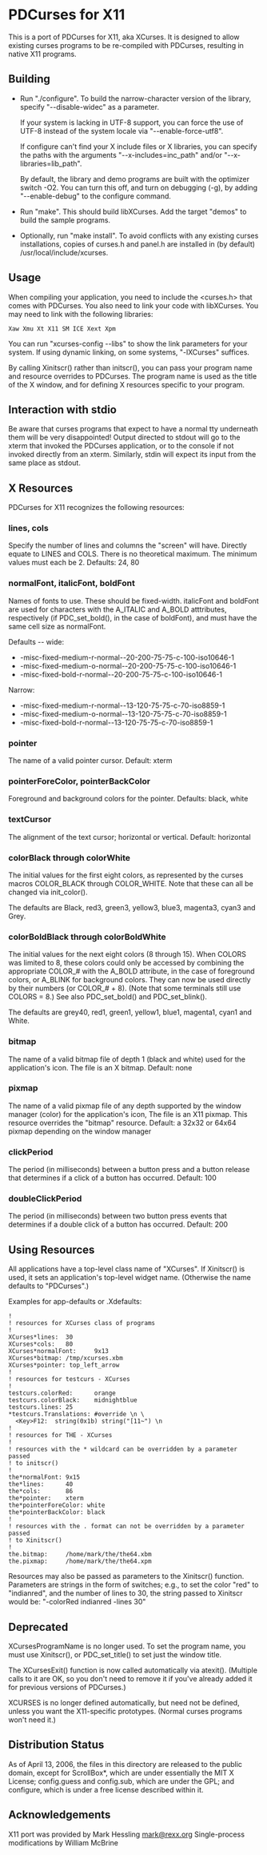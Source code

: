 PDCurses for X11
================

This is a port of PDCurses for X11, aka XCurses.  It is designed to
allow existing curses programs to be re-compiled with PDCurses,
resulting in native X11 programs.


Building
--------

- Run "./configure". To build the narrow-character version of the
  library, specify "--disable-widec" as a parameter.

  If your system is lacking in UTF-8 support, you can force the use of
  UTF-8 instead of the system locale via "--enable-force-utf8".

  If configure can't find your X include files or X libraries, you can
  specify the paths with the arguments "--x-includes=inc_path" and/or
  "--x-libraries=lib_path".

  By default, the library and demo programs are built with the optimizer
  switch -O2. You can turn this off, and turn on debugging (-g), by
  adding "--enable-debug" to the configure command.

- Run "make". This should build libXCurses. Add the target "demos" to
  build the sample programs.

- Optionally, run "make install". To avoid conflicts with any existing
  curses installations, copies of curses.h and panel.h are installed in
  (by default) /usr/local/include/xcurses.


Usage
-----

When compiling your application, you need to include the \<curses.h\>
that comes with PDCurses. You also need to link your code with
libXCurses. You may need to link with the following libraries:

    Xaw Xmu Xt X11 SM ICE Xext Xpm

You can run "xcurses-config --libs" to show the link parameters for your
system. If using dynamic linking, on some systems, "-lXCurses" suffices.

By calling Xinitscr() rather than initscr(), you can pass your program
name and resource overrides to PDCurses. The program name is used as the
title of the X window, and for defining X resources specific to your
program.


Interaction with stdio
----------------------

Be aware that curses programs that expect to have a normal tty
underneath them will be very disappointed! Output directed to stdout
will go to the xterm that invoked the PDCurses application, or to the
console if not invoked directly from an xterm. Similarly, stdin will
expect its input from the same place as stdout.


X Resources
-----------

PDCurses for X11 recognizes the following resources:

### lines, cols

Specify the number of lines and columns the "screen" will have. Directly
equate to LINES and COLS. There is no theoretical maximum. The minimum
values must each be 2. Defaults: 24, 80

### normalFont, italicFont, boldFont

Names of fonts to use. These should be fixed-width. italicFont and
boldFont are used for characters with the A_ITALIC and A_BOLD
atttributes, respectively (if PDC_set_bold(), in the case of boldFont),
and must have the same cell size as normalFont.

Defaults -- wide:
- -misc-fixed-medium-r-normal--20-200-75-75-c-100-iso10646-1
- -misc-fixed-medium-o-normal--20-200-75-75-c-100-iso10646-1
- -misc-fixed-bold-r-normal--20-200-75-75-c-100-iso10646-1

Narrow:
- -misc-fixed-medium-r-normal--13-120-75-75-c-70-iso8859-1
- -misc-fixed-medium-o-normal--13-120-75-75-c-70-iso8859-1
- -misc-fixed-bold-r-normal--13-120-75-75-c-70-iso8859-1

### pointer

The name of a valid pointer cursor. Default: xterm

### pointerForeColor, pointerBackColor

Foreground and background colors for the pointer. Defaults: black, white

### textCursor

The alignment of the text cursor; horizontal or vertical. Default:
horizontal

### colorBlack through colorWhite

The initial values for the first eight colors, as represented by the
curses macros COLOR_BLACK through COLOR_WHITE. Note that these can all
be changed via init_color().

The defaults are Black, red3, green3, yellow3, blue3, magenta3, cyan3
and Grey.

### colorBoldBlack through colorBoldWhite

The initial values for the next eight colors (8 through 15). When COLORS
was limited to 8, these colors could only be accessed by combining the
appropriate COLOR_# with the A_BOLD attribute, in the case of foreground
colors, or A_BLINK for background colors. They can now be used directly
by their numbers (or COLOR_# + 8). (Note that some terminals still use
COLORS = 8.) See also PDC_set_bold() and PDC_set_blink().

The defaults are grey40, red1, green1, yellow1, blue1, magenta1, cyan1
and White.

### bitmap

The name of a valid bitmap file of depth 1 (black and white) used for
the application's icon. The file is an X bitmap. Default: none

### pixmap

The name of a valid pixmap file of any depth supported by the window
manager (color) for the application's icon, The file is an X11 pixmap.
This resource overrides the "bitmap" resource. Default: a 32x32 or 64x64
pixmap depending on the window manager

### clickPeriod

The period (in milliseconds) between a button press and a button release
that determines if a click of a button has occurred. Default: 100

### doubleClickPeriod

The period (in milliseconds) between two button press events that
determines if a double click of a button has occurred. Default: 200


Using Resources
---------------

All applications have a top-level class name of "XCurses". If Xinitscr()
is used, it sets an application's top-level widget name. (Otherwise the
name defaults to "PDCurses".)

Examples for app-defaults or .Xdefaults:

    !
    ! resources for XCurses class of programs
    !
    XCurses*lines:  30
    XCurses*cols:   80
    XCurses*normalFont:     9x13
    XCurses*bitmap: /tmp/xcurses.xbm
    XCurses*pointer: top_left_arrow
    !
    ! resources for testcurs - XCurses
    !
    testcurs.colorRed:      orange
    testcurs.colorBlack:    midnightblue
    testcurs.lines: 25
    *testcurs.Translations: #override \n \
      <Key>F12:  string(0x1b) string("[11~") \n
    !
    ! resources for THE - XCurses
    !
    ! resources with the * wildcard can be overridden by a parameter passed
    ! to initscr()
    !
    the*normalFont: 9x15
    the*lines:      40
    the*cols:       86
    the*pointer:    xterm
    the*pointerForeColor: white
    the*pointerBackColor: black
    !
    ! resources with the . format can not be overridden by a parameter passed
    ! to Xinitscr()
    !
    the.bitmap:     /home/mark/the/the64.xbm
    the.pixmap:     /home/mark/the/the64.xpm

Resources may also be passed as parameters to the Xinitscr() function.
Parameters are strings in the form of switches; e.g., to set the color
"red" to "indianred", and the number of lines to 30, the string passed
to Xinitscr would be: "-colorRed indianred -lines 30"


Deprecated
----------

XCursesProgramName is no longer used. To set the program name, you must
use Xinitscr(), or PDC_set_title() to set just the window title.

The XCursesExit() function is now called automatically via atexit().
(Multiple calls to it are OK, so you don't need to remove it if you've
already added it for previous versions of PDCurses.)

XCURSES is no longer defined automatically, but need not be defined,
unless you want the X11-specific prototypes. (Normal curses programs
won't need it.)


Distribution Status
-------------------

As of April 13, 2006, the files in this directory are released to the
public domain, except for ScrollBox*, which are under essentially the
MIT X License; config.guess and config.sub, which are under the GPL; and
configure, which is under a free license described within it.


Acknowledgements
----------------

X11 port was provided by Mark Hessling <mark@rexx.org>
Single-process modifications by William McBrine
